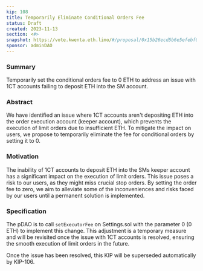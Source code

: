 ```yaml
---
kip: 108
title: Temporarily Eliminate Conditional Orders Fee
status: Draft
created: 2023-11-13
section: <#>
snapshot: https://vote.kwenta.eth.limo/#/proposal/0x15b26ecd5b6e5efebf09ff85e17bbca6ebf36d44f6f35df1ad73013075c81861
sponsor: adminDAO
---
```


### Summary
Temporarily set the conditional orders fee to 0 ETH to address an issue with 1CT accounts failing to deposit ETH into the SM account.

### Abstract
We have identified an issue where 1CT accounts aren't depositing ETH into the order execution account (keeper account), which prevents the execution of limit orders due to insufficient ETH. To mitigate the impact on users, we propose to temporarily eliminate the fee for conditional orders by setting it to 0.

### Motivation
The inability of 1CT accounts to deposit ETH into the SMs keeper account has a significant impact on the execution of limit orders. This issue poses a risk to our users, as they might miss crucial stop orders. By setting the order fee to zero, we aim to alleviate some of the inconveniences and risks faced by our users until a permanent solution is implemented.

### Specification
The pDAO is to call `setExecutorFee` on Settings.sol with the parameter 0 (0 ETH) to implement this change. This adjustment is a temporary measure and will be revisited once the issue with 1CT accounts is resolved, ensuring the smooth execution of limit orders in the future.

Once the issue has been resolved, this KIP will be superseded automatically by KIP-106.